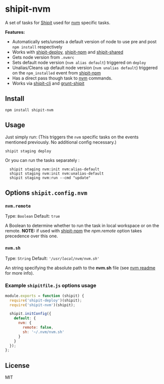 # shipit-nvm

A set of tasks for [Shipit](https://github.com/shipitjs/shipit) used for [nvm](https://github.com/creationix/nvm) specific tasks.

**Features:**

- Automatically sets/unsets a default version of node to use pre and post `npm install` respectively
- Works with [shipit-deploy](https://github.com/shipitjs/shipit-deploy), [shipit-npm](https://github.com/callerc1/shipit-npm) and [shipit-shared](https://github.com/timkelty/shipit-shared)
- Gets node version from `.nvmrc`
- Sets default node version (`nvm alias default`) triggered on `deploy`
- Unalias/Cleans up default node version (`nvm unalias default`) triggered on the `npm_installed` event from [shipit-npm](https://github.com/callerc1/shipit-npm)
- Has a direct pass though task to [nvm](https://github.com/creationix/nvm) commands.
- Works via [shipit-cli](https://github.com/shipitjs/shipit) and [grunt-shipit](https://github.com/shipitjs/grunt-shipit)

## Install

```
npm install shipit-nvm
```

## Usage

Just simply run: (This triggers the `nvm` specific tasks on the events mentioned previously. No additional config necessary.)

```
shipit staging deploy

```

Or you can run the tasks separately :

```
  shipit staging nvm:init nvm:alias-default
  shipit staging nvm:init nvm:unalias-default
  shipit staging nvm:run --cmd "update"
```


## Options `shipit.config.nvm`

### `nvm.remote`

Type: `Boolean`
Default: `true`

A Boolean to determine whether to run the task in local workspace or on the remote. **NOTE:** if used with [shipit-npm](https://github.com/callerc1/shipit-npm) the *npm.remote* option takes precedence over this one.

### `nvm.sh`

Type: `String`
Default: *`'/usr/local/nvm/nvm.sh'`*

An string specifying the absolute path to the **nvm.sh** file (see [nvm readme](https://github.com/creationix/nvm/blob/master/README.markdown) for more info).


### Example `shipitfile.js` options usage

```js
module.exports = function (shipit) {
  require('shipit-deploy')(shipit);
  require('shipit-nvm')(shipit);

  shipit.initConfig({
    default: {
      nvm: {
        remote: false,
        sh: '~/.nvm/nvm.sh'
      }
    }
  });
};
```

## License

MIT
